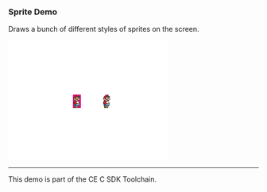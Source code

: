 ### Sprite Demo

Draws a bunch of different styles of sprites on the screen.

![Screenshot](screenshot.png)

---

This demo is part of the CE C SDK Toolchain.
